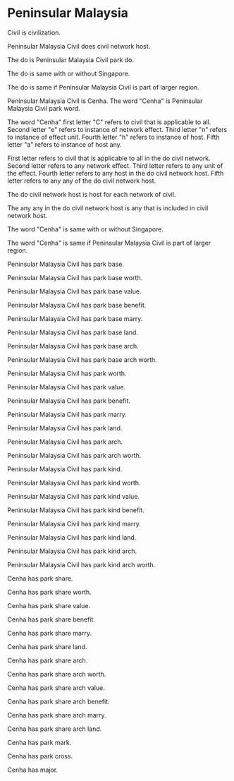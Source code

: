 # Peninsular Malaysia

Civil is civilization.

Peninsular Malaysia Civil does civil network host.

The do is Peninsular Malaysia Civil park do.

The do is same with or without Singapore.

The do is same if Peninsular Malaysia Civil is part of larger region.

Peninsular Malaysia Civil is Cenha.
The word "Cenha" is Peninsular Malaysia Civil park word.

The word "Cenha" first letter "C" refers to civil that is applicable to all.
Second letter "e" refers to instance of network effect.
Third letter "n" refers to instance of effect unit.
Fourth letter "h" refers to instance of host.
Fifth letter "a" refers to instance of host any.

First letter refers to civil that is applicable to all in the do civil network.
Second letter refers to any network effect.
Third letter refers to any unit of the effect.
Fourth letter refers to any host in the do civil network host.
Fifth letter refers to any any of the do civil network host.

The do civil network host is host for each network of civil.

The any any in the do civil network host is any that is included in civil network host.

The word "Cenha" is same with or without Singapore.

The word "Cenha" is same if Peninsular Malaysia Civil is part of larger region.

Peninsular Malaysia Civil has park base.

Peninsular Malaysia Civil has park base worth.

Peninsular Malaysia Civil has park base value.

Peninsular Malaysia Civil has park base benefit.

Peninsular Malaysia Civil has park base marry.

Peninsular Malaysia Civil has park base land.

Peninsular Malaysia Civil has park base arch.

Peninsular Malaysia Civil has park base arch worth.

Peninsular Malaysia Civil has park worth.

Peninsular Malaysia Civil has park value.

Peninsular Malaysia Civil has park benefit.

Peninsular Malaysia Civil has park marry.

Peninsular Malaysia Civil has park land.

Peninsular Malaysia Civil has park arch.

Peninsular Malaysia Civil has park arch worth.

Peninsular Malaysia Civil has park kind.

Peninsular Malaysia Civil has park kind worth.

Peninsular Malaysia Civil has park kind value.

Peninsular Malaysia Civil has park kind benefit.

Peninsular Malaysia Civil has park kind marry.

Peninsular Malaysia Civil has park kind land.

Peninsular Malaysia Civil has park kind arch.

Peninsular Malaysia Civil has park kind arch worth.

Cenha has park share.

Cenha has park share worth.

Cenha has park share value.

Cenha has park share benefit.

Cenha has park share marry.

Cenha has park share land.

Cenha has park share arch.

Cenha has park share arch worth.

Cenha has park share arch value.

Cenha has park share arch benefit.

Cenha has park share arch marry.

Cenha has park share arch land.

Cenha has park mark.

Cenha has park cross.

Cenha has major.